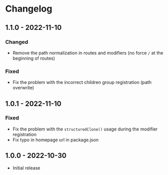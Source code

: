 # Changelog

## 1.1.0 - 2022-11-10

### Changed

- Remove the path normalization in routes and modifiers (no force `/` at the beginning of routes)

### Fixed

- Fix the problem with the incorrect children group registration (path overwrite)

## 1.0.1 - 2022-11-10

### Fixed

- Fix the problem with the `structuredClone()` usage during the modifier registration
- Fix typo in homepage url in package.json

## 1.0.0 - 2022-10-30
- Initial release
